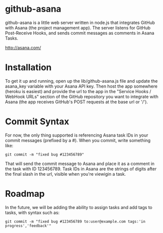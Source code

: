 github-asana
============

github-asana is a little web server written in node.js that integrates GitHub with Asana (the project management app). 
The server listens for GitHub Post-Receive Hooks, and sends commit messages as comments in Asana Tasks.

http://asana.com/

Installation
============
To get it up and running, open up the lib/github-asana.js file and update the asana_key variable with your Asana API key. 
Then host the app somewhere (heroku is easiest) and provide the url to the app in the "Service Hooks / WebHook URLs" section of the GitHub repository you want to integrate with Asana (the app receives GitHub's POST requests at the base url or '/').

Commit Syntax
=============
For now, the only thing supported is referencing Asana task IDs in your commit messages (prefixed by a #). When you commit, write something like:

    git commit -m "fixed bug #123456789"

That will send the commit message to Asana and place it as a comment in the task with ID 123456789. 
Task IDs in Asana are the strings of digits after the final slash in the url, visible when you're viewigin a task.

Roadmap
=======
In the future, we will be adding the ability to assign tasks and add tags to tasks, with syntax such as:

    git commit -m "fixed bug #123456789 to:user@example.com tags:'in progress','feedback'"